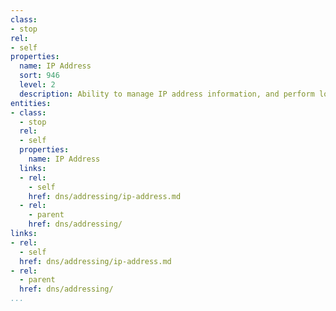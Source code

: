 ```yaml
---
class:
- stop
rel:
- self
properties:
  name: IP Address
  sort: 946
  level: 2
  description: Ability to manage IP address information, and perform lookups.
entities:
- class:
  - stop
  rel:
  - self
  properties:
    name: IP Address
  links:
  - rel:
    - self
    href: dns/addressing/ip-address.md
  - rel:
    - parent
    href: dns/addressing/
links:
- rel:
  - self
  href: dns/addressing/ip-address.md
- rel:
  - parent
  href: dns/addressing/
...
```

